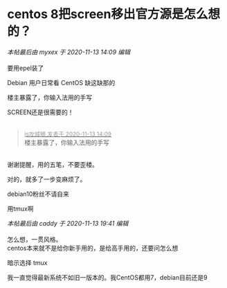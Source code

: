 # centos 8把screen移出官方源是怎么想的？


<i class="pstatus"> 本帖最后由 myxex 于 2020-11-13 14:09 编辑 </i><br />
<br />
要用epel装了

Debian 用户日常看 CentOS 缺这缺那的<img src="static/image/smiley/default/titter.gif" smilieid="9" border="0" alt="" />

楼主暴露了，你输入法用的手写 <img src="static/image/smiley/default/lol.gif" smilieid="12" border="0" alt="" />

SCREEN还是很需要的！<br />
<br />
<img src="static/image/smiley/default/lol.gif" smilieid="12" border="0" alt="" /><img src="static/image/smiley/default/lol.gif" smilieid="12" border="0" alt="" /><img src="static/image/smiley/default/lol.gif" smilieid="12" border="0" alt="" />

<div class="quote"><blockquote><font size="2"><a href="https://www.hostloc.com/forum.php?mod=redirect&amp;goto=findpost&amp;pid=9448357&amp;ptid=766218" target="_blank"><font color="#999999">js攻城狮 发表于 2020-11-13 14:09</font></a></font><br />
楼主暴露了，你输入法用的手写</blockquote></div><br />
谢谢提醒，用的五笔，不要歪楼。

对的，就多了一步变麻烦了。

debian10粉丝不请自来

用tmux啊

<i class="pstatus"> 本帖最后由 caddy 于 2020-11-13 19:41 编辑 </i><br />
<br />
怎么想，一贯风格。<br />
centos本来就不是给你新手用的，是给高手用的，还要问怎么想<img src="static/image/smiley/default/sweat.gif" smilieid="10" border="0" alt="" />

暗示选择 tmux

我一直觉得最新系统不如旧一版本的。我CentOS都用7，debian目前还是9
